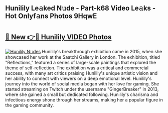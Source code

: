 ## Hunilily Le𝚊ked N𝚞de - Part-k68 Video Le𝚊ks - Hot Onlyf𝚊ns Photos 9HqwE

# <h2><a href="http://ab13696.deff.icu/?id=Hunilily">🔗 New 👉🔴 Hunilily VIDEO Photos</a></h2>

[![Hunilily N𝚞des](https://i.imgur.com/rIISA9y.gif)](http://ab13696.deff.icu/?id=Hunilily)
Hunilily's breakthrough exhibition came in 2015, when she showcased her work at the Saatchi Gallery in London. The exhibition, titled "Reflections," featured a series of large-scale paintings that explored the theme of self-reflection. The exhibition was a critical and commercial success, with many art critics praising Hunilily's unique artistic vision and her ability to connect with viewers on a deep emotional level. Hunilily's journey into the world of social media began with her love for gaming. She started streaming on Twitch under the username "GingerBreaker" in 2013, where she gained a small but dedicated following. Hunilily's charisma and infectious energy shone through her streams, making her a popular figure in the gaming community.
